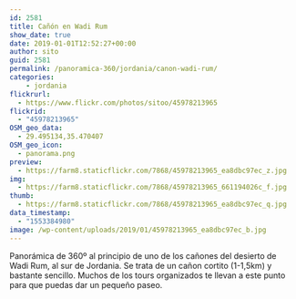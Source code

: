 ```yaml
---
id: 2581
title: Cañón en Wadi Rum
show_date: true
date: 2019-01-01T12:52:27+00:00
author: sito
guid: 2581
permalink: /panoramica-360/jordania/canon-wadi-rum/
categories:
    - jordania
flickrurl:
  - https://www.flickr.com/photos/sitoo/45978213965
flickrid:
  - "45978213965"
OSM_geo_data:
  - 29.495134,35.470407
OSM_geo_icon:
  - panorama.png
preview:
  - https://farm8.staticflickr.com/7868/45978213965_ea8dbc97ec_z.jpg
img:
  - https://farm8.staticflickr.com/7868/45978213965_661194026c_f.jpg
thumb:
  - https://farm8.staticflickr.com/7868/45978213965_ea8dbc97ec_q.jpg
data_timestamp:
  - "1553384980"
image: /wp-content/uploads/2019/01/45978213965_ea8dbc97ec_b.jpg
---
```

Panorámica de 360º al principio de uno de los cañones del desierto de Wadi Rum, al sur de Jordania. Se trata de un cañon cortito (1-1,5km) y bastante sencillo. Muchos de los tours organizados te llevan a este punto para que puedas dar un pequeño paseo.